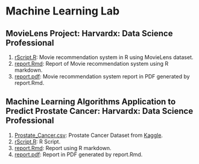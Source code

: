 # Machine Learning Lab

## MovieLens Project: Harvardx: Data Science Professional
1. [rScript.R](movielens/rScript.R): Movie recommendation system in R using MovieLens dataset.
2. [report.Rmd](movielens/report.Rmd): Report of Movie recommendation system using R markdown.
3. [report.pdf](movielens/report.pdf): Movie recommendation system report in PDF generated by report.Rmd.

## Machine Learning Algorithms Application to Predict Prostate Cancer: Harvardx: Data Science Professional
1. [Prostate_Cancer.csv](prostateCancer/Prostate_Cancer.csv): Prostate Cancer Dataset from [Kaggle](https://kaggle.com).
2. [rScript.R](movielens/rScript.R): R Script.
3. [report.Rmd](movielens/report.Rmd): Report using R markdown.
4. [report.pdf](movielens/report.pdf): Report in PDF generated by report.Rmd.
